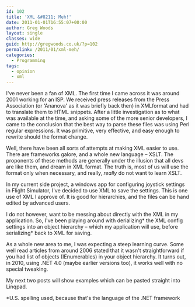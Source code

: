 ```yaml
---
id: 102
title: 'XML &#8211; Meh!'
date: 2011-01-01T16:55:07+00:00
author: Greg Woods
layout: single
classes: wide
guid: http://gregwoods.co.uk/?p=102
permalink: /2011/01/xml-meh/
categories:
  - Programming
tags:
  - opinion
  - xml
---
```

I've never been a fan of XML. The first time I came across it was around 2001 working for an ISP. We received press releases from the Press Association (or &#8216;Ananova' as it was briefly back then) in XMLformat and had to translate them to HTML snippets. After a little investigation as to what was available at the time, and asking some of the more senior developers, I came to the conclusion that the best way to parse these files was using Perl regular expressions. It was primitive, very effective, and easy enough to rewrite should the format change.

Well, there have been all sorts of attempts at making XML easier to use. There are frameworks galore, and a whole new language &#8211; XSLT. The proponents of these methods are generally under the illusion that all devs are like them, and dream in XML format. The truth is, most of us will use the format only when necessary, and really, _really_ do not want to learn XSLT.

In my current side project, a windows app for configuring joystick settings in Flight Simulator, I've decided to use XML to save the settings. This is one use of XML I approve of. It is good for hierarchies, and the files can be hand edited by advanced users.

I do not however, want to be messing about directly with the XML in my application. So, I've been playing around with derializing\* the XML config settings into an object hierarchy &#8211; which my application will use, before serializing\* back to XML for saving. 

As a whole new area to me, I was expecting a steep learning curve. Some well read articles from around 2006 stated that it wasn't straightforward if you had list of objects (IEnumerables) in your object hierarchy. It turns out, in 2010, using .NET 4.0 (maybe earlier versions too), it works well with no special tweaking.

My next two posts will show examples which can be pasted straight into Linqpad.

*U.S. spelling used, because that's the language of the .NET framework